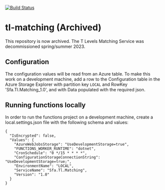 [![Build Status](https://dev.azure.com/dfe-ssp/S126-Tlevelservice/_apis/build/status/S126-TL/Matching/tl-matching?repoName=SkillsFundingAgency%2Ftl-matching&branchName=master)](https://dev.azure.com/dfe-ssp/S126-Tlevelservice/_build/latest?definitionId=801&repoName=SkillsFundingAgency%2Ftl-matching&branchName=master)
# tl-matching (Archived)
This repository is now archived. The T Levels Matching Service was decommissioned spring/summer 2023.

## Configuration

The configuration values will be read from an Azure table. To make this work on a development machine, add a row to the Configuration table in the Azure Storage Explorer with partition key `LOCAL` and RowKey 'Sfa.Tl.Matching_1.0', and with Data populated with the required json.


## Running functions locally 

In order to run the functions project on a development machine, create a local.settings.json file with the following schema and values:

```
{
  "IsEncrypted": false,
  "Values": {
    "AzureWebJobsStorage": "UseDevelopmentStorage=true",
    "FUNCTIONS_WORKER_RUNTIME": "dotnet",
    "CronSchedule": "0 */15 * * * *",
    "ConfigurationStorageConnectionString": "UseDevelopmentStorage=true;",
    "EnvironmentName": "LOCAL",
    "ServiceName": "Sfa.Tl.Matching",
    "Version": "1.0"
  }
}
